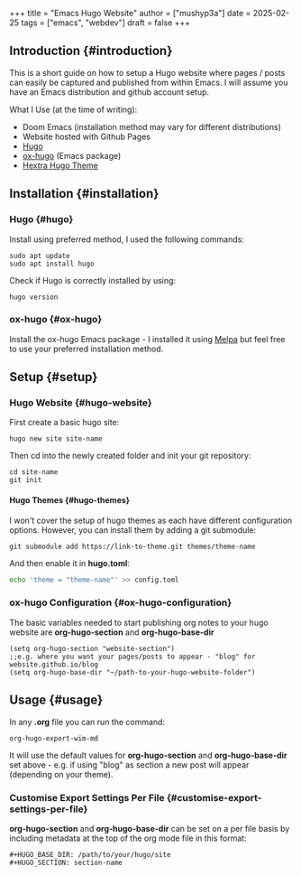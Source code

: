 +++
title = "Emacs Hugo Website"
author = ["mushyp3a"]
date = 2025-02-25
tags = ["emacs", "webdev"]
draft = false
+++

## Introduction {#introduction}

This is a short guide on how to setup a Hugo website where pages / posts can easily be captured and published from within Emacs. I will assume you have an Emacs distribution and github account setup.

What I Use (at the time of writing):

-   Doom Emacs (installation method may vary for different distributions)
-   Website hosted with Github Pages
-   [Hugo](https://gohugo.io/)
-   [ox-hugo](https://ox-hugo.scripter.co/) (Emacs package)
-   [Hextra Hugo Theme](https://themes.gohugo.io/themes/hextra/)


## Installation {#installation}


### Hugo {#hugo}

Install using preferred method, I used the following commands:

```nil
sudo apt update
sudo apt install hugo
```

Check if Hugo is correctly installed by using:

```nil
hugo version
```


### ox-hugo {#ox-hugo}

Install the ox-hugo Emacs package - I installed it using [Melpa](https://melpa.org/#/getting-started) but feel free to use your preferred installation method.


## Setup {#setup}


### Hugo Website {#hugo-website}

First create a basic hugo site:

```nil
hugo new site site-name
```

Then cd into the newly created folder and init your git repository:

```nil
cd site-name
git init
```


#### Hugo Themes {#hugo-themes}

I won't cover the setup of hugo themes as each have different configuration options. However, you can install them by adding a git submodule:

```nil
git submodule add https://link-to-theme.git themes/theme-name
```

And then enable it in **hugo.toml**:

```bash
echo 'theme = "theme-name"' >> config.toml
```


### ox-hugo Configuration {#ox-hugo-configuration}

The basic variables needed to start publishing org notes to your hugo website are **org-hugo-section** and **org-hugo-base-dir**

```elisp
(setq org-hugo-section "website-section")
;;e.g. where you want your pages/posts to appear - "blog" for website.github.io/blog
(setq org-hugo-base-dir "~/path-to-your-hugo-website-folder")
```


## Usage {#usage}

In any **.org** file you can run the command:

```nil
org-hugo-export-wim-md
```

It will use the default values for **org-hugo-section** and **org-hugo-base-dir** set above - e.g. if using "blog" as section a new post will appear (depending on your theme).


### Customise Export Settings Per File {#customise-export-settings-per-file}

**org-hugo-section** and **org-hugo-base-dir** can be set on a per file basis by including metadata at the top of the org mode file in this format:

```nil
#+HUGO_BASE_DIR: /path/to/your/hugo/site
#+HUGO_SECTION: section-name
```

